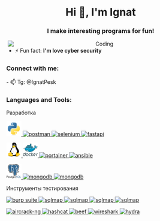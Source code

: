 <h1 align="center">Hi 👋, I'm Ignat</h1>
<h3 align="center">I make interesting programs for fun!</h3>
<div align='center'>
<img align="right" alt="Coding" width="500" src="https://informationsecuritybuzz.com/wp-content/uploads/hacker-activity.png">
</div>


- ⚡ Fun fact:  **I'm love cyber security**

<h3 align="left">Connect with me:</h3>
<p align="left">
- 📫 Tg: @IgnatPesk
</p>

<h3 align="left">Languages and Tools:</h3>
<p>Разработка</p>
<p align="left">  
<a href="https://www.python.org" target="_blank" rel="noreferrer"> <img src="https://raw.githubusercontent.com/devicons/devicon/master/icons/python/python-original.svg" alt="python" width="40" height="40"/> <a href="https://postman.com" target="_blank" rel="noreferrer"> <img src="https://www.vectorlogo.zone/logos/getpostman/getpostman-icon.svg" alt="postman" width="40" height="40"/> </a>
<a href="https://www.selenium.dev" target="_blank" rel="noreferrer"> <img src="https://raw.githubusercontent.com/detain/svg-logos/780f25886640cef088af994181646db2f6b1a3f8/svg/selenium-logo.svg" alt="selenium" width="40" height="40"/> </a> 
<a href="https://fastapi.tiangolo.com/" target="_blank" rel="noreferrer"> <img src="https://cdn.worldvectorlogo.com/logos/fastapi-1.svg" alt="fastapi" width="40" height="40"/> </a>
</p>
<p align="left"> <a href="https://www.linux.org/" target="_blank" rel="noreferrer"> <img src="https://raw.githubusercontent.com/devicons/devicon/master/icons/linux/linux-original.svg" alt="linux" width="40" height="40"/> </a> <a href="https://www.docker.com/" target="_blank" rel="noreferrer"> <img src="https://raw.githubusercontent.com/devicons/devicon/master/icons/docker/docker-original-wordmark.svg" alt="docker" width="40" height="40"/> </a> 
<a href="https://www.portainer.io/" target="_blank" rel="noreferrer"> <img src="https://cdn.worldvectorlogo.com/logos/portainer.svg" alt="portainer" width="40" height="40"/> </a>
<a href="https://www.ansible.com/" target="_blank" rel="noreferrer"> <img src="https://cdn.worldvectorlogo.com/logos/ansible.svg" alt="ansible" width="40" height="40"/> </a>
</p>
<p it align="left">
<a href="https://www.postgresql.org" target="_blank" rel="noreferrer"> <img src="https://raw.githubusercontent.com/devicons/devicon/master/icons/postgresql/postgresql-original-wordmark.svg" alt="postgresql" width="40" height="40"/> </a>
<a href="https://www.mongodb.com/" target="_blank" rel="noreferrer"> <img src="https://cdn.worldvectorlogo.com/logos/mongodb-icon-1-1.svg" alt="mongodb" width="40" height="40"/> </a>
<a href="https://ru.wikipedia.org/wiki/Redis" target="_blank" rel="noreferrer"> <img src="https://cdn.worldvectorlogo.com/logos/redis.svg" alt="mongodb" width="40" height="40"/> </a>

</p>
<p>Инструменты тестирования</p>
<p it align="left">
<a href="https://www.kali.org/tools/burpsuite" target="_blank" rel="noreferrer"> <img src="https://www.kali.org/tools/burpsuite/images/burpsuite-logo.svg" alt="burp suite" width="40" height="40"/> </a>
<a href="https://www.kali.org/tools/sqlmap" target="_blank" rel="noreferrer"> <img src="https://www.kali.org/tools/sqlmap/images/sqlmap-logo.svg" alt="sqlmap" width="40" height="40"/> </a>
<a href="https://www.kali.org/tools/zaproxy" target="_blank" rel="noreferrer"> <img src="https://www.kali.org/tools/zaproxy/images/zaproxy-logo.svg" alt="sqlmap" width="40" height="40"/> </a>
<a href="://www.kali.org/tools/metasploit-framework" target="_blank" rel="noreferrer"> <img src="https://www.kali.org/tools/metasploit-framework/images/metasploit-framework-logo.svg" alt="sqlmap" width="40" height="40"/> </a>
<a href="https://www.kali.org/tools/nmap" target="_blank" rel="noreferrer"> <img src="https://www.kali.org/tools/nmap/images/nmap-logo.svg" alt="sqlmap" width="40" height="40"/> </a>
</p>
<p it align="left">
<a href="https://www.kali.org/tools/aircrack-ng" target="_blank" rel="noreferrer"> <img src="https://www.kali.org/tools/aircrack-ng/images/aircrack-ng-logo.svg" alt="aircrack-ng" width="40" height="40"/> </a>
<a href="https://www.kali.org/tools/hashcat" target="_blank" rel="noreferrer"> <img src="https://www.kali.org/tools/hashcat/images/hashcat-logo.svg" alt="hashcat" width="40" height="40"/> </a>
<a href="https://www.kali.org/tools/beef-xss" target="_blank" rel="noreferrer"> <img src="https://www.kali.org/tools/beef-xss/images/beef-xss-logo.svg" alt="beef" width="40" height="40"/> </a>
<a href="https://www.kali.org/tools/wireshark" target="_blank" rel="noreferrer"> <img src="https://www.kali.org/tools/wireshark/images/wireshark-logo.svg" alt="wireshark" width="40" height="40"/> </a>
<a href="https://www.kali.org/tools/hydra" target="_blank" rel="noreferrer"> <img src="https://www.kali.org/tools/hydra/images/hydra-logo.svg" alt="hydra" width="40" height="40"/> </a>
  
</p>




